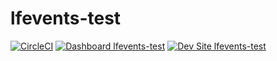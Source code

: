 # lfevents-test

[![CircleCI](https://circleci.com/gh/cjyabraham/lfevents-test.svg?style=shield)](https://circleci.com/gh/cjyabraham/lfevents-test)
[![Dashboard lfevents-test](https://img.shields.io/badge/dashboard-lfevents_test-yellow.svg)](https://dashboard.pantheon.io/sites/9b2ca821-4493-42f3-96ee-344c56803739#dev/code)
[![Dev Site lfevents-test](https://img.shields.io/badge/site-lfevents_test-blue.svg)](http://dev-lfevents-test.pantheonsite.io/)
